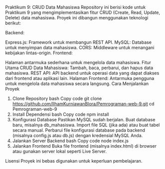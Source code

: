 Praktikum 9: CRUD Data Mahasiswa
Repository ini berisi kode untuk Praktikum 9 yang mengimplementasikan fitur CRUD (Create, Read, Update, Delete) data mahasiswa. Proyek ini dibangun menggunakan teknologi berikut:

Backend:

Express.js: Framework untuk membangun REST API.
MySQL: Database untuk menyimpan data mahasiswa.
CORS: Middleware untuk menangani kebijakan lintas-origin.
Frontend:

Halaman antarmuka sederhana untuk mengelola data mahasiswa.
Fitur Utama
CRUD Data Mahasiswa:
Tambah, baca, perbarui, dan hapus data mahasiswa.
REST API:
API backend untuk operasi data yang dapat diakses dari frontend atau aplikasi lain.
Halaman Frontend:
Antarmuka pengguna untuk mengelola data mahasiswa secara langsung.
Cara Menjalankan Proyek
1. Clone Repository
bash
Copy code
git clone https://github.com/IlhamKurniawanBlora/Pemrograman-web-9.git
cd Pemrograman-web-9
2. Install Dependensi
bash
Copy code
npm install
3. Konfigurasi Database
Pastikan MySQL sudah berjalan.
Buat database baru, misalnya db_mahasiswa.
Import file SQL (jika ada) atau buat tabel secara manual.
Perbarui file konfigurasi database pada backend (misalnya config.js atau db.js) dengan kredensial MySQL Anda.
4. Jalankan Server Backend
bash
Copy code
node index.js
5. Jalankan Frontend
Buka file frontend (misalnya index.html) di browser atau gunakan server lokal seperti Live Server.

Lisensi
Proyek ini bebas digunakan untuk keperluan pembelajaran.
